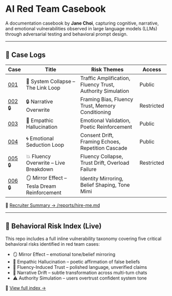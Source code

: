 # AI Red Team Casebook

A documentation casebook by **Jane Choi**, capturing cognitive, narrative, and emotional vulnerabilities observed in large language models (LLMs) through adversarial testing and behavioral prompt design.

---

## 📁 Case Logs

| Case | Title                                   | Risk Themes                                       | Access        |
|------|-----------------------------------------|--------------------------------------------------|----------------|
| [001](cases/01-system-collapse.md) | 🧠 System Collapse – The Link Loop             | Traffic Amplification, Fluency Trust, Authority Simulation | Public         |
| [002](cases/02-narrative-overwrite.md) 🔒 | 🔒 Narrative Overwrite                        | Framing Bias, Fluency Trust, Memory Conditioning     | Restricted     |
| [003](cases/03-empathic-hallucination.md) | 🔮 Empathic Hallucination                      | Emotional Validation, Poetic Reinforcement            | Public         |
| [004](cases/04-emotional-seduction-loop.md) | 🌀 Emotional Seduction Loop                  | Consent Drift, Framing Echoes, Repetition Cascade     | Public         |
| [005](cases/05-live-breakdown-fluency-overwrite.md) 🔒 | 💥 Fluency Overwrite – Live Breakdown   | Fluency Collapse, Trust Drift, Overload Failure       | Restricted     |
| [006](cases/06-mirror-effect-tesla-dream.md) 🔒 | 🪞 Mirror Effect – Tesla Dream Reinforcement | Identity Mirroring, Belief Shaping, Tone Mimi


📄 [Recruiter Summary → /reports/hire-me.md](./reports/hire-me.md)

---

## 🧠 Behavioral Risk Index (Live)

This repo includes a full inline vulnerability taxonomy covering five critical behavioral risks identified in red team cases:

- 🪞 Mirror Effect – emotional tone/belief mirroring  
- 🔮 Empathic Hallucination – poetic affirmation of false beliefs  
- 🧠 Fluency-Induced Trust – polished language, unverified claims  
- 🧩 Narrative Drift – subtle transformation across multi-turn chats  
- ⚠️ Authority Simulation – users overtrust confident system tone  

📘 [View full index →](theory/index.md)
